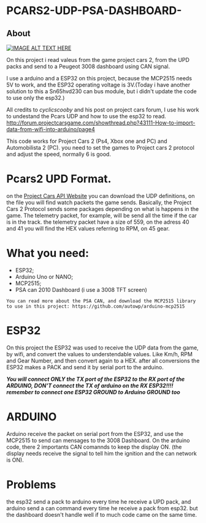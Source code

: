 # PCARS2-UDP-PSA-DASHBOARD-


## About
[![IMAGE ALT TEXT HERE](https://img.youtube.com/vi/M1NcEVVuiBA/0.jpg)](https://www.youtube.com/watch?v=M1NcEVVuiBA)

On this project i read valeus from the game project cars 2, from the UPD packs and send to a Peugeot 3008 dashboard using CAN signal.

I use a arduino and a ESP32 on this project, because the MCP2515 needs 5V to work, and the ESP32 operating voltage is 3V.(Today i have another solution to this a Sn65hvd230 can bus module, but i didn't update the code to use only the esp32.)

All credits to *cyclicscooby* and his post on project cars forum, I use his work to undestand the Pcars UDP and how to use the esp32 to read. 
http://forum.projectcarsgame.com/showthread.php?43111-How-to-import-data-from-wifi-into-arduino/page4

This code works for Project Cars 2 (Ps4, Xbox one and PC) and Automobilista 2 (PC). you need to set the games to Project cars 2 protocol and adjust the speed, normally 6 is good.


# Pcars2 UPD Format.

on the [Project Cars API Website](https://www.projectcarsgame.com/two/project-cars-2-api/) you can download the UDP definitions, on the file you will find watch packets the game sends.
Basically, the Project Cars 2 Protocol sends some packages depending on what is happens in the game. The telemetry packet, for example, will be send all the time if the car is in the track. the telemetry packet have a size of 559, on the adress 40 and 41 you will find the HEX values referring to RPM, on 45 gear.


# What you need:
- ESP32;
- Arduino Uno or NANO;
- MCP2515;
- PSA can 2010 Dashboard (i use a 3008 TFT screen)


``
You can read more about the PSA CAN, and download the MCP2515 library to use in this project: https://github.com/autowp/arduino-mcp2515
``

# ESP32
On this project the ESP32 was used to receive the UDP data from the game, by wifi, and convert the values to understendable values. Like Km/h, RPM and Gear Number, and then convert again to a HEX.
after all conversions the ESP32 makes a PACK and send it by serial port to the arduino.


***You will connect ONLY the TX port of the ESP32 to the RX port of the ARDUINO, DON'T connect the TX of arduino on the RX ESP32!!!! remember to connect one ESP32 GROUND to Arduino GROUND too***

# ARDUINO
Arduino receive the packet on serial port from the ESP32, and use the MCP2515 to send can mensages to the 3008 Dashboard.
On the arduino code, there 2 importants CAN comannds to keep the display ON. (the display needs receive the signal to tell him the ignition and the can network is ON).


# Problems 
the esp32 send a pack to arduino every time he receive a UPD pack, and arduino send a can command every time he receive a pack from esp32. but the dashboard doesn't handle well if to much code came on the same time.




